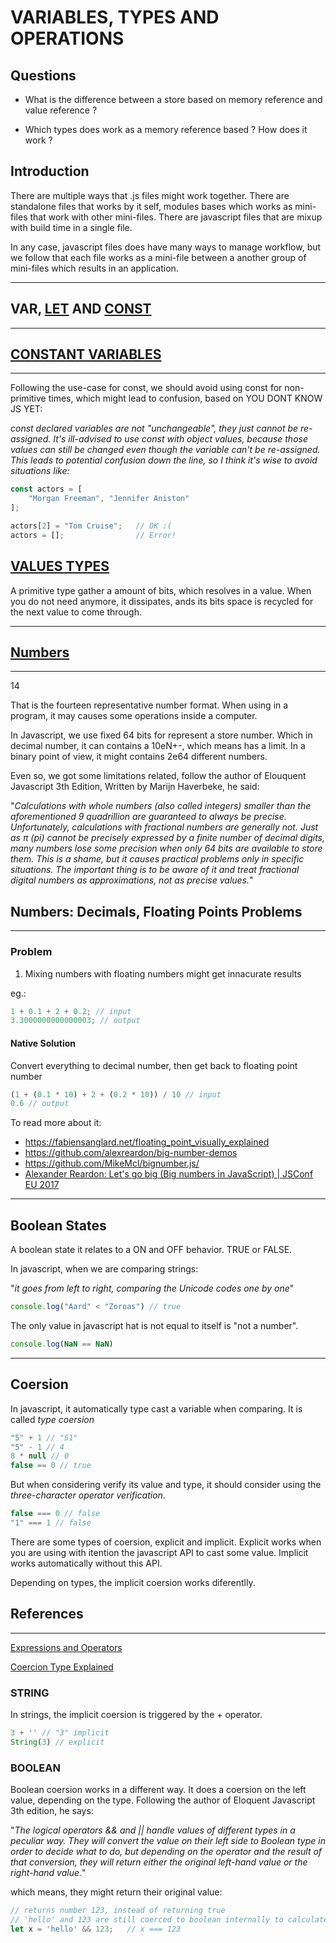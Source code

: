 # VARIABLES, TYPES AND OPERATIONS

## Questions

- What is the difference between a store based on memory reference and value reference ?

- Which types does work as a memory reference based ? How does it work ?

## Introduction

There are multiple ways that .js files might work together. There are standalone files that works by it self, modules bases which works as mini-files that work with other mini-files. There are javascript files that are mixup with build time in a single file.

In any case, javascript files does have many ways to manage workflow, but we follow that each file works as a mini-file between a another group of mini-files which results in an application.

---

## VAR, [LET](./escopo-let.js) AND [CONST](./variaveis_constantes.js)

---

## [CONSTANT VARIABLES](./variaveis_constantes.js)

---

Following the use-case for const, we should avoid using const for non-primitive times, which might lead to confusion, based on YOU DONT KNOW JS YET:

_const declared variables are not "unchangeable", they just cannot be re-assigned. It's ill-advised to use const with object values, because those values can still be changed even though the variable can't be re-assigned. This leads to potential confusion down the line, so I think it's wise to avoid situations like:_

```javascript
const actors = [
    "Morgan Freeman", "Jennifer Aniston"
];

actors[2] = "Tom Cruise";   // OK :(
actors = [];                // Error!
```

## [VALUES TYPES](./tipagem.js)

A primitive type gather a amount of bits, which resolves in a value. When you do not need anymore, it dissipates, ands its bits space is recycled for the next value to come through.

---

## [Numbers](./numbers.js)

---

14

That is the fourteen representative number format. When using in a program, it may causes some operations inside a computer.

In Javascript, we use fixed 64 bits for represent a store number. Which in decimal number, it can contains a 10eN+-, which means has a limit. In a binary point of view, it might contains 2e64 different numbers.

Even so, we got some limitations related, follow the author of Elouquent Javascript 3th Edition, Written by Marijn Haverbeke, he said:

"_Calculations with whole numbers (also called integers) smaller than the aforementioned 9 quadrillion are guaranteed to always be precise. Unfortunately, calculations with fractional numbers are generally not. Just as π (pi) cannot be precisely expressed by a finite number of decimal digits, many numbers lose some precision when only 64 bits are available to store them. This is a shame, but it causes practical problems only in specific situations. The important thing is to be aware of it and treat fractional digital numbers as approximations, not as precise values._"

## Numbers: Decimals, Floating Points Problems

---

### Problem

1. Mixing numbers with floating numbers might get innacurate results

eg.:

```javascript
1 + 0.1 + 2 + 0.2; // input
3.3000000000000003; // output
```

#### Native Solution

Convert everything to decimal number, then get back to floating point number

```javascript
(1 + (0.1 * 10) + 2 + (0.2 * 10)) / 10 // input
0.6 // output
```

To read more about it:

- <https://fabiensanglard.net/floating_point_visually_explained>
- <https://github.com/alexreardon/big-number-demos>
- <https://github.com/MikeMcl/bignumber.js/>
- [Alexander Reardon: Let's go big (Big numbers in JavaScript) | JSConf EU 2017](https://www.youtube.com/watch?v=9SHOfZI_SsM&t=26s)

---

## Boolean States

A boolean state it relates to a ON and OFF behavior. TRUE or FALSE.

In javascript, when we are comparing strings:

"_it goes from left to right, comparing the Unicode codes one by one_"

```javascript
console.log("Aard" < "Zoroas") // true
```

The only value in javascript hat is not equal to itself is "not a number".

```javascript
console.log(NaN == NaN)
```

---

## Coersion

In javascript, it automatically type cast a variable when comparing. It is called _type coersion_

```javascript
"5" + 1 // "51"
"5" - 1 // 4
8 * null // 0
false == 0 // true
```

But when considering verify its value and type, it should consider using the _three-character operator verification_.

```javascript
false === 0 // false
"1" === 1 // false
```

There are some types of coersion, explicit and implicit. Explicit works when you are using with itention the javascript API to cast some value. Implicit works automatically without this API.

Depending on types, the implicit coersion works diferentlly.

## References

---

[Expressions and Operators](https://developer.mozilla.org/en-US/docs/Web/JavaScript/Guide/Expressions_and_Operators#logical_operators)

[Coercion Type Explained](https://www.freecodecamp.org/news/js-type-coercion-explained-27ba3d9a2839/)

### **STRING**

In strings, the implicit coersion is triggered by the + operator.

```javascript
3 + '' // "3" implicit
String(3) // explicit
```

### **BOOLEAN**

Boolean coersion works in a different way. It does a coersion on the left value, depending on the type. Following the author of Eloquent Javascript 3th edition, he says:

"_The logical operators && and || handle values of different types in a peculiar way. They will convert the value on their left side to Boolean type in order to decide what to do, but depending on the operator and the result of that conversion, they will return either the original left-hand value or the right-hand value._"

which means, they might return their original value:

```javascript
// returns number 123, instead of returning true
// 'hello' and 123 are still coerced to boolean internally to calculate the expression
let x = 'hello' && 123;   // x === 123
```

